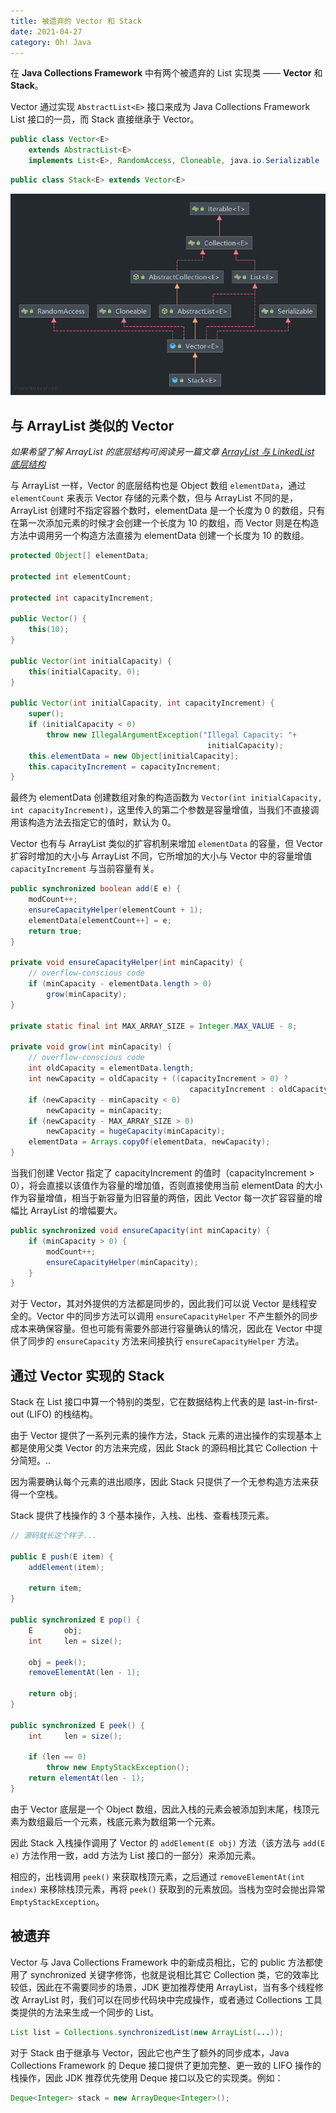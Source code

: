 ```yaml
---
title: 被遗弃的 Vector 和 Stack
date: 2021-04-27
category: Oh! Java
---
```


在 **Java Collections Framework** 中有两个被遗弃的 List 实现类 —— **Vector** 和 **Stack**。

Vector 通过实现 `AbstractList<E>` 接口来成为 Java Collections Framework List 接口的一员，而 Stack 直接继承于 Vector。

```Java
public class Vector<E>
    extends AbstractList<E>
    implements List<E>, RandomAccess, Cloneable, java.io.Serializable
```

```Java
public class Stack<E> extends Vector<E>
```

![Vector 和 Stack](./Stack.png)

## 与 ArrayList 类似的 Vector

*如果希望了解 ArrayList 的底层结构可阅读另一篇文章 [ArrayList 与 LinkedList 底层结构](../arraylist-and-linkedlist-principle)*

与 ArrayList 一样，Vector 的底层结构也是 Object 数组 `elementData`，通过 `elementCount` 来表示 Vector 存储的元素个数，但与 ArrayList 不同的是，ArrayList 创建时不指定容器个数时，elementData 是一个长度为 0 的数组，只有在第一次添加元素的时候才会创建一个长度为 10 的数组，而 Vector 则是在构造方法中调用另一个构造方法直接为 elementData 创建一个长度为 10 的数组。

```Java
protected Object[] elementData;

protected int elementCount;

protected int capacityIncrement;

public Vector() {
    this(10);
}

public Vector(int initialCapacity) {
    this(initialCapacity, 0);
}

public Vector(int initialCapacity, int capacityIncrement) {
    super();
    if (initialCapacity < 0)
        throw new IllegalArgumentException("Illegal Capacity: "+
                                            initialCapacity);
    this.elementData = new Object[initialCapacity];
    this.capacityIncrement = capacityIncrement;
}
```

最终为 elementData 创建数组对象的构造函数为 `Vector(int initialCapacity, int capacityIncrement)`，这里传入的第二个参数是容量增值，当我们不直接调用该构造方法去指定它的值时，默认为 0。

Vector 也有与 ArrayList 类似的扩容机制来增加 `elementData` 的容量，但 Vector 扩容时增加的大小与 ArrayList 不同，它所增加的大小与 Vector 中的容量增值 `capacityIncrement` 与当前容量有关。

```Java
public synchronized boolean add(E e) {
    modCount++;
    ensureCapacityHelper(elementCount + 1);
    elementData[elementCount++] = e;
    return true;
}

private void ensureCapacityHelper(int minCapacity) {
    // overflow-conscious code
    if (minCapacity - elementData.length > 0)
        grow(minCapacity);
}

private static final int MAX_ARRAY_SIZE = Integer.MAX_VALUE - 8;

private void grow(int minCapacity) {
    // overflow-conscious code
    int oldCapacity = elementData.length;
    int newCapacity = oldCapacity + ((capacityIncrement > 0) ?
                                        capacityIncrement : oldCapacity);
    if (newCapacity - minCapacity < 0)
        newCapacity = minCapacity;
    if (newCapacity - MAX_ARRAY_SIZE > 0)
        newCapacity = hugeCapacity(minCapacity);
    elementData = Arrays.copyOf(elementData, newCapacity);
}
```

当我们创建 Vector 指定了 capacityIncrement 的值时（capacityIncrement > 0），将会直接以该值作为容量的增加值，否则直接使用当前 elementData 的大小作为容量增值，相当于新容量为旧容量的两倍，因此 Vector 每一次扩容容量的增幅比 ArrayList 的增幅要大。

```Java
public synchronized void ensureCapacity(int minCapacity) {
    if (minCapacity > 0) {
        modCount++;
        ensureCapacityHelper(minCapacity);
    }
}
```

对于 Vector，其对外提供的方法都是同步的，因此我们可以说 Vector 是线程安全的。Vector 中的同步方法可以调用 `ensureCapacityHelper` 不产生额外的同步成本来确保容量。但也可能有需要外部进行容量确认的情况，因此在 Vector 中提供了同步的 `ensureCapacity` 方法来间接执行 `ensureCapacityHelper` 方法。

## 通过 Vector 实现的 Stack

Stack 在 List 接口中算一个特别的类型，它在数据结构上代表的是 last-in-first-out (LIFO) 的栈结构。

由于 Vector 提供了一系列元素的操作方法，Stack 元素的进出操作的实现基本上都是使用父类 Vector 的方法来完成，因此 Stack 的源码相比其它 Collection 十分简短。..

因为需要确认每个元素的进出顺序，因此 Stack 只提供了一个无参构造方法来获得一个空栈。

Stack 提供了栈操作的 3 个基本操作，入栈、出栈、查看栈顶元素。

```Java
// 源码就长这个样子...

public E push(E item) {
    addElement(item);

    return item;
}

public synchronized E pop() {
    E       obj;
    int     len = size();

    obj = peek();
    removeElementAt(len - 1);

    return obj;
}

public synchronized E peek() {
    int     len = size();

    if (len == 0)
        throw new EmptyStackException();
    return elementAt(len - 1);
}
```

由于 Vector 底层是一个 Object 数组，因此入栈的元素会被添加到末尾，栈顶元素为数组最后一个元素，栈底元素为数组第一个元素。

因此 Stack 入栈操作调用了 Vector 的 `addElement(E obj)` 方法（该方法与 `add(E e)` 方法作用一致，add 方法为 List 接口的一部分）来添加元素。

相应的，出栈调用 `peek()` 来获取栈顶元素，之后通过 `removeElementAt(int index)` 来移除栈顶元素，再将 `peek()` 获取到的元素放回。当栈为空时会抛出异常 `EmptyStackException`。

## 被遗弃

Vector 与 Java Collections Framework 中的新成员相比，它的 public 方法都使用了 synchronized 关键字修饰，也就是说相比其它 Collection 类，它的效率比较低，因此在不需要同步的场景，JDK 更加推荐使用 ArrayList，当有多个线程修改 ArrayList 时，我们可以在同步代码块中完成操作，或者通过 Collections 工具类提供的方法来生成一个同步的 List。

```Java
List list = Collections.synchronizedList(new ArrayList(...));
```

对于 Stack 由于继承与 Vector，因此它也产生了额外的同步成本，Java Collections Framework 的 Deque 接口提供了更加完整、更一致的 LIFO 操作的栈操作，因此 JDK 推荐优先使用 Deque 接口以及它的实现类。例如：

```Java
Deque<Integer> stack = new ArrayDeque<Integer>();
```
